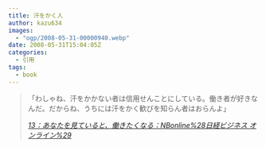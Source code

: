 ```yaml
---
title: 汗をかく人
author: kazu634
images:
  - "ogp/2008-05-31-00000940.webp"
date: 2008-05-31T15:04:05Z
categories:
  - 引用
tags:
  - book
---
```

<div class="section">
<blockquote title="13：あなたを見ていると、働きたくなる：NBonline%28日経ビジネス オンライン%29" cite="http://business.nikkeibp.co.jp/article/life/20080529/159631/">
<p>
      「わしゃね、汗をかかない者は信用せんことにしている。働き者が好きなんだ。だからね、うちには汗をかく歓びを知らん者はおらんよ」
</p>

<p>
<cite><a href="http://business.nikkeibp.co.jp/article/life/20080529/159631/" onclick="__gaTracker('send', 'event', 'outbound-article', 'http://business.nikkeibp.co.jp/article/life/20080529/159631/', '13：あなたを見ていると、働きたくなる：NBonline%28日経ビジネス オンライン%29');" target="_blank">13：あなたを見ていると、働きたくなる：NBonline%28日経ビジネス オンライン%29</a></cite>
</p>
</blockquote>
</div>
